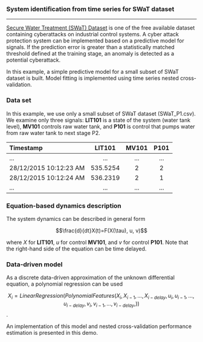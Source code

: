 ### System identification from time series for SWaT dataset
---
[Secure Water Treatment (SWaT) Dataset](https://itrust.sutd.edu.sg/itrust-labs_datasets/dataset_info/) is one of the free available dataset containing cyberattacks on industrial control systems. A cyber attack protection system can be implemented based on a predictive model for signals. If the prediction error is greater than a statistically matched threshold defined at the training stage, an anomaly is detected as a potential cyberattack.

In this example, a simple predictive model for a small subset of SWaT dataset is built. Model fitting is implemented using time series nested cross-validation.

### Data set
In this example, we use only a small subset of SWaT dataset (SWaT_P1.csv). We examine only three signals:
**LIT101** is a state of the system (water tank level),
**MV101** controls raw water tank, and
**P101** is control that pumps water from raw water tank to next stage P2.

| Timestamp  | LIT101 | MV101 | P101 |
| :------------ |:---------------:| :-----:| :-----:|
| ... | ... | ... | ... |
| 28/12/2015 10:12:23 AM | 535.5254 | 2 | 2 |
| 28/12/2015 10:12:24 AM | 536.2319 | 2 | 1 |
| ... | ... | ... | ... |


### Equation-based dynamics description
The system dynamics can be described in general form

$$\frac{d}{dt}X(t)=F(X(\tau), u, v)$$

where *X* for **LIT101**, *u* for control **MV101**, and *v* for control **P101**. Note that the right-hand side of the equation can be time delayed.


### Data-driven model

As a discrete data-driven approximation of the unknown differential equation, a polynomial regression can be used

$$X_i=LinearRegression(PolynomialFeatures(X_i, X_{i-1}, \ldots, X_{i-delay}, u_i, u_{i-1}, \ldots, u_{i-delay}, v_i, v_{i-1}, \ldots, v_{i-delay},))$$.

An implementation of this model and nested cross-validation performance estimation is presented in this demo.